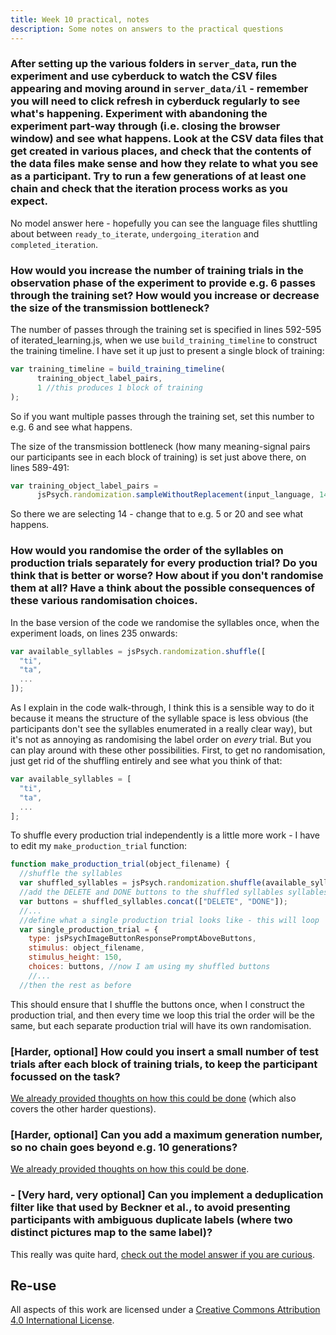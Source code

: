 ```yaml
---
title: Week 10 practical, notes
description: Some notes on answers to the practical questions
---
```


### **After setting up the various folders in `server_data`**, run the experiment and use cyberduck to watch the CSV files appearing and moving around in `server_data/il` - remember you will need to click refresh in cyberduck regularly to see what's happening. Experiment with abandoning the experiment part-way through (i.e. closing the browser window) and see what happens. Look at the CSV data files that get created in various places, and check that the contents of the data files make sense and how they relate to what you see as a participant. Try to run a few generations of at least one chain and check that the iteration process works as you expect.

No model answer here - hopefully you can see the language files shuttling about between `ready_to_iterate`, `undergoing_iteration` and `completed_iteration`. 

### How would you increase the number of training trials in the observation phase of the experiment to provide e.g. 6 passes through the training set? How would you increase or decrease the size of the transmission bottleneck?

The number of passes through the training set is specified in lines 592-595 of iterated_learning.js, when we use `build_training_timeline` to construct the training timeline. I have set it up just to present a single block of training:

```js
var training_timeline = build_training_timeline(
      training_object_label_pairs,
      1 //this produces 1 block of training
);
```    

So if you want multiple passes through the training set, set this number to e.g. 6 and see what happens.

The size of the transmission bottleneck (how many meaning-signal pairs our participants see in each block of training) is set just above there, on lines 589-491:

```js
var training_object_label_pairs =
      jsPsych.randomization.sampleWithoutReplacement(input_language, 14);
```

So there we are selecting 14 - change that to e.g. 5 or 20 and see what happens.

### How would you randomise the order of the syllables on production trials separately for every production trial? Do you think that is better or worse? How about if you don't randomise them at all? Have a think about the possible consequences of these various randomisation choices.

In the base version of the code we randomise the syllables once, when the experiment loads, on lines 235 onwards:

```js
var available_syllables = jsPsych.randomization.shuffle([
  "ti",
  "ta",
  ...
]);
```

As I explain in the code walk-through, I think this is a sensible way to do it because it means the structure of the syllable space is less obvious (the participants don't see the syllables enumerated in a really clear way), but it's not as annoying as randomising the label order on *every* trial. But you can play around with these other possibilities. First, to get no randomisation, just get rid of the shuffling entirely and see what you think of that:

```js
var available_syllables = [
  "ti",
  "ta",
  ...
];
```

To shuffle every production trial independently is a little more work - I have to edit my `make_production_trial` function:

```js
function make_production_trial(object_filename) {
  //shuffle the syllables
  var shuffled_syllables = jsPsych.randomization.shuffle(available_syllables) 
  //add the DELETE and DONE buttons to the shuffled syllables syllables
  var buttons = shuffled_syllables.concat(["DELETE", "DONE"]);
  //...
  //define what a single production trial looks like - this will loop
  var single_production_trial = {
    type: jsPsychImageButtonResponsePromptAboveButtons,
    stimulus: object_filename,
    stimulus_height: 150,
    choices: buttons, //now I am using my shuffled buttons
    //...
  //then the rest as before
```

This should ensure that I shuffle the buttons once, when I construct the production trial, and then every time we loop this trial the order will be the same, but each separate production trial will have its own randomisation.

### [Harder, optional] How could you insert a small number of test trials after each block of training trials, to keep the participant focussed on the task? 

[We already provided thoughts on how this could be done](oels_practical_wk10_extended.md) (which also covers the other harder questions). 

### [Harder, optional] Can you add a maximum generation number, so no chain goes beyond e.g. 10 generations? 

[We already provided thoughts on how this could be done](oels_practical_wk10_extended.md).

### - [Very hard, very optional] Can you implement a deduplication filter like that used by Beckner et al., to avoid presenting participants with ambiguous duplicate labels (where two distinct pictures map to the same label)? 

This really was quite hard, [check out the model answer if you are curious](oels_practical_wk10_extended.md).

## Re-use

All aspects of this work are licensed under a [Creative Commons Attribution 4.0 International License](http://creativecommons.org/licenses/by/4.0/).
